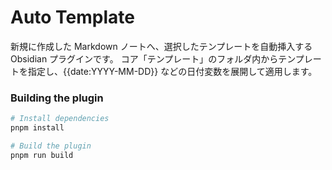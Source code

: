 # Auto Template

新規に作成した Markdown ノートへ、選択したテンプレートを自動挿入する Obsidian プラグインです。
コア「テンプレート」のフォルダ内からテンプレートを指定し、{{date:YYYY-MM-DD}} などの日付変数を展開して適用します。

### Building the plugin

```bash
# Install dependencies
pnpm install

# Build the plugin
pnpm run build
```

